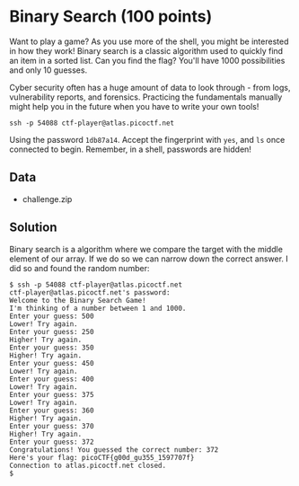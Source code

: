 # Binary Search (100 points)
Want to play a game? As you use more of the shell, you might be interested in how they work! Binary search is a classic algorithm used to quickly find an item in a sorted list. Can you find the flag? You'll have 1000 possibilities and only 10 guesses.

Cyber security often has a huge amount of data to look through - from logs, vulnerability reports, and forensics. Practicing the fundamentals manually might help you in the future when you have to write your own tools!

`ssh -p 54088 ctf-player@atlas.picoctf.net`

Using the password `1db87a14`. Accept the fingerprint with `yes`, and `ls` once connected to begin. Remember, in a shell, passwords are hidden!


## Data
* challenge.zip

## Solution
Binary search is a algorithm where we compare the target with the middle element of our array. If we do so we can narrow down the correct answer. I did so and found the random number:
```
$ ssh -p 54088 ctf-player@atlas.picoctf.net
ctf-player@atlas.picoctf.net's password:
Welcome to the Binary Search Game!
I'm thinking of a number between 1 and 1000.
Enter your guess: 500
Lower! Try again.
Enter your guess: 250
Higher! Try again.
Enter your guess: 350
Higher! Try again.
Enter your guess: 450
Lower! Try again.
Enter your guess: 400
Lower! Try again.
Enter your guess: 375
Lower! Try again.
Enter your guess: 360
Higher! Try again.
Enter your guess: 370
Higher! Try again.
Enter your guess: 372
Congratulations! You guessed the correct number: 372
Here's your flag: picoCTF{g00d_gu355_1597707f}
Connection to atlas.picoctf.net closed.
$
```
